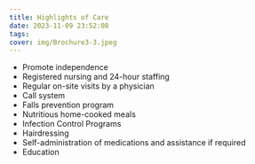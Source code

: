 ```yaml
---
title: Highlights of Care
date: 2023-11-09 23:52:08
tags:
cover: img/Brochure3-3.jpeg
---
```

* Promote independence
* Registered nursing and 24-hour staffing
* Regular on-site visits by a physician
* Call system
* Falls prevention program
* Nutritious home-cooked meals
* Infection Control Programs
* Hairdressing
* Self-administration of medications and assistance if required
* Education
